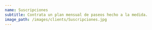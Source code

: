 ```yaml
---
name: Suscripciones
subtitle: Contrata un plan mensual de paseos hecho a la medida.
image_path: /images/clients/Suscripciones.jpg
---
```


